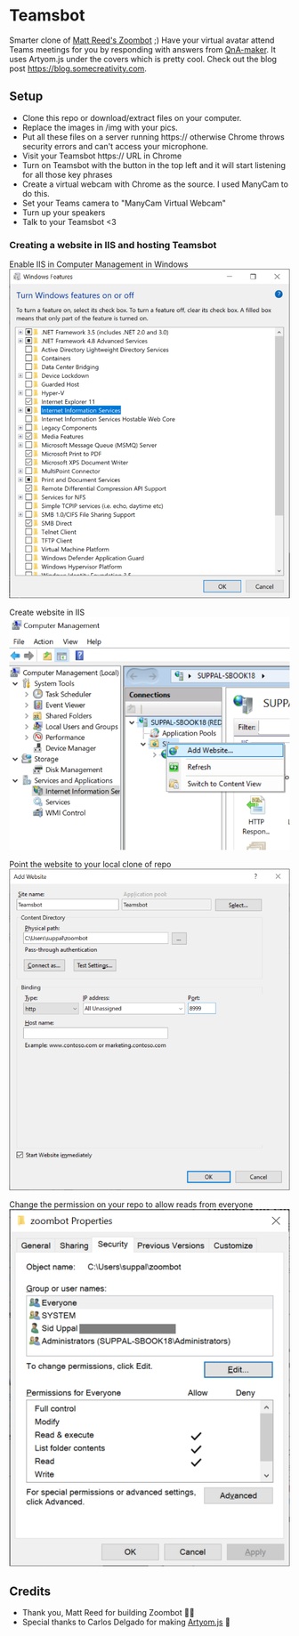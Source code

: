 # Teamsbot
Smarter clone of [Matt Reed's Zoombot](https://github.com/mcreed/zoombot) ;) Have your virtual avatar attend Teams meetings for you by responding with answers from [QnA-maker](https://www.qnamaker.ai/). It uses Artyom.js under the covers which is pretty cool. Check out the blog post https://blog.somecreativity.com.


## Setup
- Clone this repo or download/extract files on your computer.
- Replace the images in /img with your pics.
- Put all these files on a server running https:// otherwise Chrome throws security errors and can't access your microphone.
- Visit your Teamsbot https:// URL in Chrome
- Turn on Teamsbot with the button in the top left and it will start listening for all those key phrases
- Create a virtual webcam with Chrome as the source. I used ManyCam to do this.
- Set your Teams camera to "ManyCam Virtual Webcam"
- Turn up your speakers
- Talk to your Teamsbot <3

### Creating a website in IIS and hosting Teamsbot
Enable IIS in Computer Management in Windows
![Enable IIS](/setup/Windows_EnableIIS.png)

Create website in IIS
![Create website](/setup/NewWebsite1.png)

Point the website to your local clone of repo
![Point to local clone](/setup/NewWebsite2.png)

Change the permission on your repo to allow reads from everyone
![Point to local clone](/setup/NewWebsite3.png)

## Credits
- Thank you, Matt Reed for building Zoombot 🤜🤛
- Special thanks to Carlos Delgado for making [Artyom.js](https://github.com/sdkcarlos/artyom.js/) 🙏
